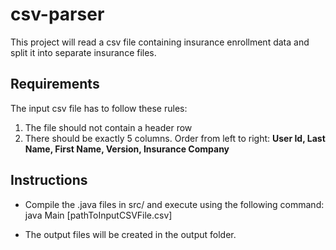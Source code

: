 # csv-parser
This project will read a csv file containing insurance enrollment data and split it into separate insurance files.

## Requirements
The input csv file has to follow these rules:
1. The file should not contain a header row
2. There should be exactly 5 columns. Order from left to right: 
**User Id, Last Name, First Name, Version, Insurance Company**

## Instructions
* Compile the .java files in src/ and execute using the following command:
	java Main [pathToInputCSVFile.csv]
	
* The output files will be created in the output folder.